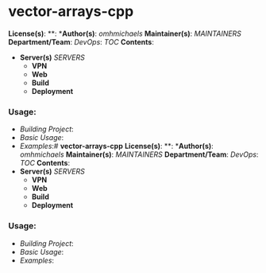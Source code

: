 # **vector-arrays-cpp**
**License(s)**: **:
***Author(s)**: *omhmichaels*
**Maintainer(s)**: *MAINTAINERS*
**Department/Team**: *DevOps*: *TOC*
**Contents**:
* **Server(s)** *SERVERS*
	- **VPN**
	- **Web**
	- **Build**
	- **Deployment**

### **Usage**:
* *Building Project*:
* *Basic Usage*:
* *Examples*:# **vector-arrays-cpp**
**License(s)**: **:
***Author(s)**: *omhmichaels*
**Maintainer(s)**: *MAINTAINERS*
**Department/Team**: *DevOps*: *TOC*
**Contents**:
* **Server(s)** *SERVERS*
	- **VPN**
	- **Web**
	- **Build**
	- **Deployment**

### **Usage**:
* *Building Project*:
* *Basic Usage*:
* *Examples*: